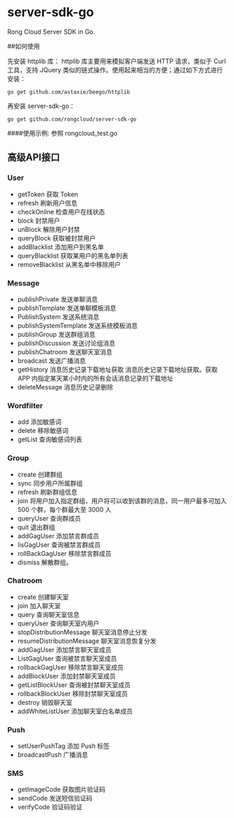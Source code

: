 server-sdk-go
=============

Rong Cloud Server SDK in Go.


##如何使用

先安装 httplib 库：
httplib 库主要用来模拟客户端发送 HTTP 请求，类似于 Curl 工具，支持 JQuery 类似的链式操作。使用起来相当的方便；通过如下方式进行安装：

`go get github.com/astaxie/beego/httplib`

再安装 server-sdk-go：

`go get github.com/rongcloud/server-sdk-go`

 
####使用示例: 
参照 rongcloud_test.go



## 高级API接口
### User
- getToken  获取 Token 
- refresh  刷新用户信息
- checkOnline  检查用户在线状态 
- block  封禁用户
- unBlock  解除用户封禁
- queryBlock  获取被封禁用户
- addBlacklist  添加用户到黑名单
- queryBlacklist  获取某用户的黑名单列表
- removeBlacklist  从黑名单中移除用户

### Message
- publishPrivate  发送单聊消息
- publishTemplate  发送单聊模板消息
- PublishSystem  发送系统消息
- publishSystemTemplate  发送系统模板消息
- publishGroup  发送群组消息
- publishDiscussion  发送讨论组消息
- publishChatroom  发送聊天室消息
- broadcast  发送广播消息
- getHistory  消息历史记录下载地址获取 消息历史记录下载地址获取。获取 APP 内指定某天某小时内的所有会话消息记录的下载地址
- deleteMessage  消息历史记录删除

### Wordfilter
- add  添加敏感词
- delete  移除敏感词
- getList  查询敏感词列表

### Group
- create  创建群组
- sync  同步用户所属群组
- refresh  刷新群组信息
- join  将用户加入指定群组，用户将可以收到该群的消息，同一用户最多可加入 500 个群，每个群最大至 3000 人
- queryUser  查询群成员
- quit  退出群组
- addGagUser  添加禁言群成员
- lisGagUser  查询被禁言群成员
- rollBackGagUser  移除禁言群成员
- dismiss  解散群组。

### Chatroom
- create  创建聊天室
- join  加入聊天室
- query  查询聊天室信息
- queryUser  查询聊天室内用户
- stopDistributionMessage  聊天室消息停止分发
- resumeDistributionMessage  聊天室消息恢复分发
- addGagUser  添加禁言聊天室成员
- ListGagUser  查询被禁言聊天室成员
- rollbackGagUser  移除禁言聊天室成员
- addBlockUser  添加封禁聊天室成员
- getListBlockUser  查询被封禁聊天室成员
- rollbackBlockUser  移除封禁聊天室成员
- destroy  销毁聊天室
- addWhiteListUser  添加聊天室白名单成员

### Push
- setUserPushTag  添加 Push 标签
- broadcastPush  广播消息

### SMS
- getImageCode  获取图片验证码
- sendCode  发送短信验证码
- verifyCode  验证码验证
